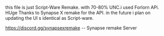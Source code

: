 this file is just Script-Ware Remake. with 70-80% UNC.i used Forlorn APi. HUge Thanks to Synapse X remake for the API. in the future i plan on updating the UI s identical as Script-ware.

https://discord.gg/synapsexremake  -- Synapse  remake Server
